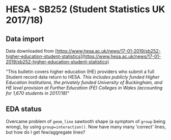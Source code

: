 # HESA - SB252 (Student Statistics UK 2017/18)
## Data import

Data downloaded from [https://www.hesa.ac.uk/news/17-01-2019/sb252-higher-education-student-statistics](https://www.hesa.ac.uk/news/17-01-2019/sb252-higher-education-student-statistics)

"This bulletin covers higher education (HE) providers who submit a full Student record data return to HESA. *This includes publicly funded Higher Education Institutions, the privately funded University of Buckingham, and HE level provision at Further Education (FE) Colleges in Wales (accounting for 1,670 students in 2017/18)*"



## EDA status
Overcame problem of `geom_line` sawtooth shape (a symptom of `group` being wrong), by using `group=interaction()`. Now have many many 'correct' lines, but how do I get few/aggregate lines?
